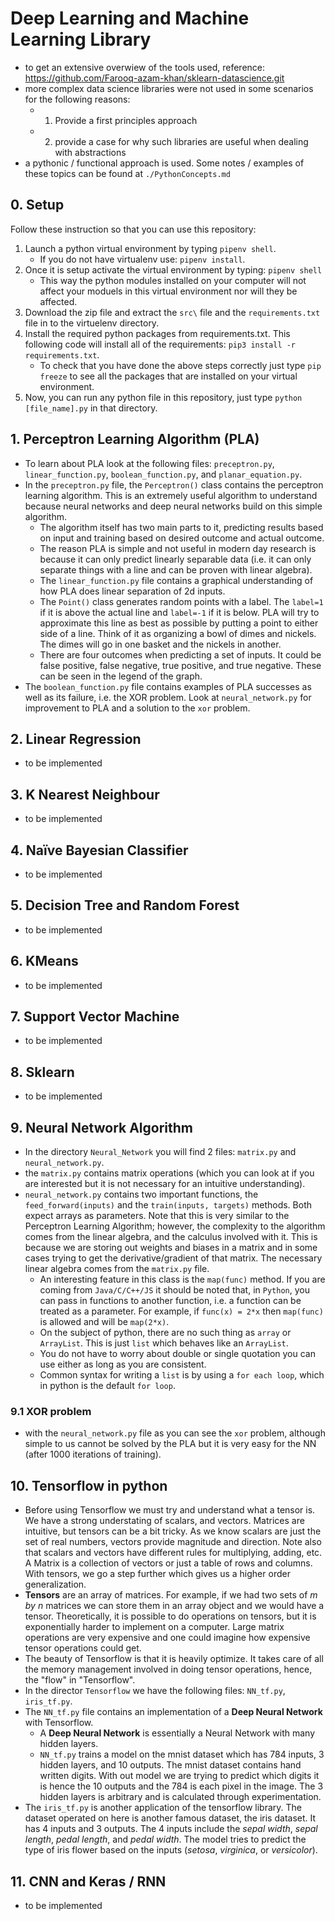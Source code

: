 # Deep Learning and Machine Learning Library

- to get an extensive overwiew of the tools used, reference: https://github.com/Farooq-azam-khan/sklearn-datascience.git
- more complex data science libraries were not used in some scenarios for the following reasons:
  - 1. Provide a first principles approach
  - 2. provide a case for why such libraries are useful when dealing with abstractions
- a pythonic / functional approach is used. Some notes / examples of these topics can be found at `./PythonConcepts.md`

## 0. Setup

Follow these instruction so that you can use this repository:
1. Launch a python virtual environment by typing `pipenv shell`.
    - If you do not have virtualenv use: `pipenv install`.
2. Once it is setup activate the virtual environment by typing: `pipenv shell`
    - This way the python modules installed on your computer will not affect your moduels in this virtual environment nor will they be affected.
3. Download the zip file and extract the `src\` file and the `requirements.txt` file in to the virtuelenv directory.
4. Install the required python packages from requirements.txt. This following code will install all of the requirements: `pip3 install -r requirements.txt`.
    - To check that you have done the above steps correctly just type `pip freeze` to see all the packages that are installed on your virtual environment.
5. Now, you can run any python file in this repository, just type `python [file_name].py` in that directory.

## 1. Perceptron Learning Algorithm (PLA)

- To learn about PLA look at the following files: `preceptron.py`, `linear_function.py`, `boolean_function.py`, and `planar_equation.py`.
- In the `preceptron.py` file, the `Perceptron()` class contains the perceptron learning algorithm. This is an extremely useful algorithm to understand because neural networks and deep neural networks build on this simple algorithm.
  - The algorithm itself has two main parts to it, predicting results based on input and training based on desired outcome and actual outcome.
  - The reason PLA is simple and not useful in modern day research is because it can only predict linearly separable data (i.e. it can only separate things with a line and can be proven with linear algebra).
  - The `linear_function.py` file contains a graphical understanding of how PLA does linear separation of 2d inputs.
  - The `Point()` class generates random points with a label. The `label=1` if it is above the actual line and `label=-1` if it is below. PLA will try to approximate this line as best as possible by putting a point to either side of a line. Think of it as organizing a bowl of dimes and nickels. The dimes will go in one basket and the nickels in another.
  - There are four outcomes when predicting a set of inputs. It could be false positive, false negative, true positive, and true negative. These can be seen in the legend of the graph.
- The `boolean_function.py` file contains examples of PLA successes as well as its failure, i.e. the XOR problem. Look at `neural_network.py` for improvement to PLA and a solution to the `xor` problem.

## 2. Linear Regression

- to be implemented

## 3. K Nearest Neighbour

- to be implemented

## 4. Naïve Bayesian Classifier

- to be implemented

## 5. Decision Tree and Random Forest

- to be implemented

## 6. KMeans
- to be implemented

## 7. Support Vector Machine

- to be implemented

## 8. Sklearn

- to be implemented

## 9. Neural Network Algorithm

- In the directory `Neural_Network` you will find 2 files: `matrix.py` and `neural_network.py`.
- the `matrix.py` contains matrix operations (which you can look at if you are interested but it is not necessary for an intuitive understanding).
- `neural_network.py` contains two important functions, the `feed_forward(inputs)` and the `train(inputs, targets)` methods. Both expect arrays as parameters. Note that this is very similar to the Perceptron Learning Algorithm; however, the complexity to the algorithm comes from the linear algebra, and the calculus involved with it. This is because we are storing out weights and biases in a matrix and in some cases trying to get the derivative/gradient of that matrix. The necessary linear algebra comes from the `matrix.py` file.
  - An interesting feature in this class is the `map(func)` method. If you are coming from `Java/C/C++/JS` it should be noted that, in `Python`, you can pass in functions to another function, i.e. a function can be treated as a parameter. For example, if `func(x) = 2*x` then `map(func)` is allowed and will be `map(2*x)`.
  - On the subject of python, there are no such thing as `array` or `ArrayList`. This is just `list` which behaves like an `ArrayList`.
  - You do not have to worry about double or single quotation you can use either as long as you are consistent.
  - Common syntax for writing a `list` is by using a `for each loop`, which in python is the default `for loop`.

### 9.1 XOR problem

- with the `neural_network.py` file as you can see the `xor` problem, although simple to us cannot be solved by the PLA but it is very easy for the NN (after 1000 iterations of training).

## 10. Tensorflow in python

- Before using Tensorflow we must try and understand what a tensor is. We have a strong understating of scalars, and vectors. Matrices are intuitive, but tensors can be a bit tricky. As we know scalars are just the set of real numbers, vectors provide magnitude and direction. Note also that scalars and vectors have different rules for multiplying, adding, etc. A Matrix is a collection of vectors or just a table of rows and columns. With tensors, we go a step further which gives us a higher order generalization.
- **Tensors** are an array of matrices. For example, if we had two sets of _m by n_ matrices we can store them in an array object and we would have a tensor. Theoretically, it is possible to do operations on tensors, but it is exponentially harder to implement on a computer. Large matrix operations are very expensive and one could imagine how expensive tensor operations could get.
- The beauty of Tensorflow is that it is heavily optimize. It takes care of all the memory management involved in doing tensor operations, hence, the "flow" in "Tensorflow".
- In the director `Tensorflow` we have the following files: `NN_tf.py`, `iris_tf.py`.
- The `NN_tf.py` file contains an implementation of a **Deep Neural Network** with Tensorflow.
  - A **Deep Neural Network** is essentially a Neural Network with many hidden layers.
  - `NN_tf.py` trains a model on the mnist dataset which has 784 inputs, 3 hidden layers, and 10 outputs. The mnist dataset contains hand written digits. With out model we are trying to predict which digits it is hence the 10 outputs and the 784 is each pixel in the image. The 3 hidden layers is arbitrary and is calculated through experimentation.
- The `iris_tf.py` is another application of the tensorflow library. The dataset operated on here is another famous dataset, the iris dataset. It has 4 inputs and 3 outputs. The 4 inputs include the _sepal width_, _sepal length_, _pedal length_, and _pedal width_. The model tries to predict the type of iris flower based on the inputs (_setosa_, _virginica_, or _versicolor_).

## 11. CNN and Keras / RNN

- to be implemented
